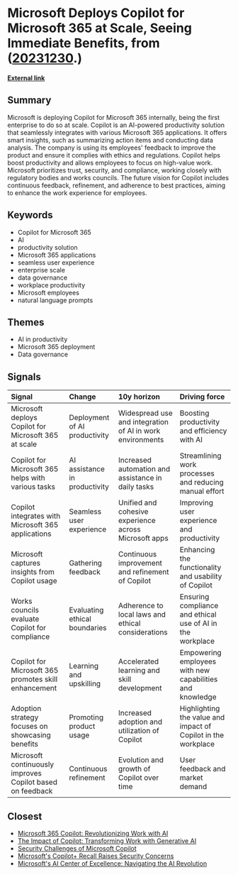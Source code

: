 # __Microsoft Deploys Copilot for Microsoft 365 at Scale, Seeing Immediate Benefits__, from ([20231230](https://kghosh.substack.com/p/20231230).)

__[External link](https://www.microsoft.com/insidetrack/blog/deploying-copilot-for-microsoft-365-internally-at-microsoft/)__



## Summary

Microsoft is deploying Copilot for Microsoft 365 internally, being the first enterprise to do so at scale. Copilot is an AI-powered productivity solution that seamlessly integrates with various Microsoft 365 applications. It offers smart insights, such as summarizing action items and conducting data analysis. The company is using its employees' feedback to improve the product and ensure it complies with ethics and regulations. Copilot helps boost productivity and allows employees to focus on high-value work. Microsoft prioritizes trust, security, and compliance, working closely with regulatory bodies and works councils. The future vision for Copilot includes continuous feedback, refinement, and adherence to best practices, aiming to enhance the work experience for employees.

## Keywords

* Copilot for Microsoft 365
* AI
* productivity solution
* Microsoft 365 applications
* seamless user experience
* enterprise scale
* data governance
* workplace productivity
* Microsoft employees
* natural language prompts

## Themes

* AI in productivity
* Microsoft 365 deployment
* Data governance

## Signals

| Signal                                                    | Change                        | 10y horizon                                               | Driving force                                                 |
|:----------------------------------------------------------|:------------------------------|:----------------------------------------------------------|:--------------------------------------------------------------|
| Microsoft deploys Copilot for Microsoft 365 at scale      | Deployment of AI productivity | Widespread use and integration of AI in work environments | Boosting productivity and efficiency with AI                  |
| Copilot for Microsoft 365 helps with various tasks        | AI assistance in productivity | Increased automation and assistance in daily tasks        | Streamlining work processes and reducing manual effort        |
| Copilot integrates with Microsoft 365 applications        | Seamless user experience      | Unified and cohesive experience across Microsoft apps     | Improving user experience and productivity                    |
| Microsoft captures insights from Copilot usage            | Gathering feedback            | Continuous improvement and refinement of Copilot          | Enhancing the functionality and usability of Copilot          |
| Works councils evaluate Copilot for compliance            | Evaluating ethical boundaries | Adherence to local laws and ethical considerations        | Ensuring compliance and ethical use of AI in the workplace    |
| Copilot for Microsoft 365 promotes skill enhancement      | Learning and upskilling       | Accelerated learning and skill development                | Empowering employees with new capabilities and knowledge      |
| Adoption strategy focuses on showcasing benefits          | Promoting product usage       | Increased adoption and utilization of Copilot             | Highlighting the value and impact of Copilot in the workplace |
| Microsoft continuously improves Copilot based on feedback | Continuous refinement         | Evolution and growth of Copilot over time                 | User feedback and market demand                               |

## Closest

* [Microsoft 365 Copilot: Revolutionizing Work with AI](590d9ca642d30a1f2e4720f11b28474f)
* [The Impact of Copilot: Transforming Work with Generative AI](813fa1d710dab68ffab81ccf35c46c63)
* [Security Challenges of Microsoft Copilot](91301ea19710779915c1b956adf21f05)
* [Microsoft's Copilot+ Recall Raises Security Concerns](d077ec0aca3a67637b2e641579139a33)
* [Microsoft's AI Center of Excellence: Navigating the AI Revolution](a60b25d547f9466451f97d205436d137)